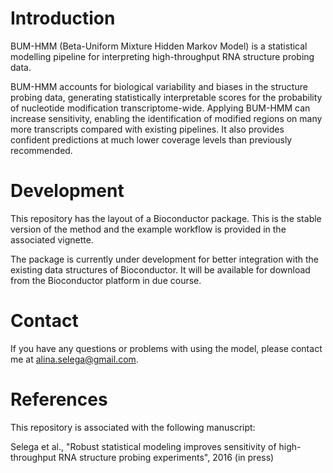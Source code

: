# Introduction
BUM-HMM (Beta-Uniform Mixture Hidden Markov Model) is a statistical modelling pipeline for interpreting high-throughput RNA structure probing data.

BUM-HMM accounts for biological variability and biases in the structure probing data, generating statistically interpretable scores for the probability of nucleotide modification transcriptome-wide. Applying BUM-HMM can increase sensitivity, enabling the identification of modified regions on many more transcripts compared with existing pipelines. It also provides confident predictions at much lower coverage levels than previously recommended.

# Development

This repository has the layout of a Bioconductor package. This is the stable version of the method and the example workflow is provided in the associated vignette.

The package is currently under development for better integration with the existing data structures of Bioconductor. It will be available for download from the Bioconductor platform in due course.

# Contact

If you have any questions or problems with using the model, please contact me at alina.selega@gmail.com.

# References

This repository is associated with the following manuscript:

Selega et al., "Robust statistical modeling improves sensitivity of high-throughput RNA structure probing experiments", 2016 (in press)

